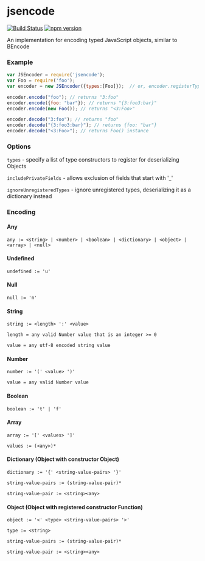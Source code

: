 # jsencode
[![Build Status](https://travis-ci.org/legendary-code/jsencode.svg?branch=master)](https://travis-ci.org/legendary-code/jsencode) [![npm version](https://badge.fury.io/js/jsencode.svg)](http://badge.fury.io/js/jsencode)

An implementation for encoding typed JavaScript objects, similar to BEncode

### Example

```javascript
var JSEncoder = require('jsencode');
var Foo = require('foo');
var encoder = new JSEncoder({types:[Foo]});  // or, encoder.registerTypes(Foo, Bar, ...);

encoder.encode("foo"); // returns "3:foo"
encoder.encode({foo: "bar"}); // returns "{3:foo3:bar}"
encoder.encode(new Foo()); // returns "<3:Foo>"

encoder.decode("3:foo"); // returns "foo"
encoder.decode("{3:foo3:bar}"); // returns {foo: "bar"}
encoder.decode("<3:Foo>"); // returns Foo() instance
```

### Options
`types` - specify a list of type constructors to register for deserializing Objects

`includePrivateFields` - allows exclusion of fields that start with '_'

`ignoreUnregisteredTypes` - ignore unregistered types, deserializing it as a dictionary instead

### Encoding

#### Any
`any := <string> | <number> | <boolean> | <dictionary> | <object> | <array> | <null>`

#### Undefined
`undefined := 'u'`

#### Null
`null := 'n'`

#### String
`string := <length> ':' <value>`

`length = any valid Number value that is an integer >= 0`

`value = any utf-8 encoded string value`

#### Number
`number := '(' <value> ')'`

`value = any valid Number value`

#### Boolean
`boolean := 't' | 'f'`

#### Array
`array := '[' <values> ']'`

`values := (<any>)*`

#### Dictionary (Object with constructor Object)
`dictionary := '{' <string-value-pairs> '}'`

`string-value-pairs := (string-value-pair)*`

`string-value-pair := <string><any>`

#### Object (Object with registered constructor Function)
`object := '<' <type> <string-value-pairs> '>'`

`type := <string>`

`string-value-pairs := (string-value-pair)*`

`string-value-pair := <string><any>`
